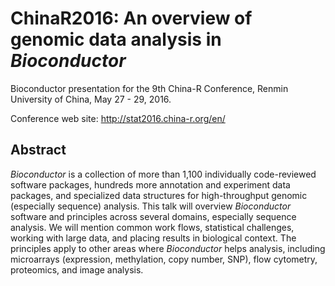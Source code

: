 # ChinaR2016: An overview of genomic data analysis in _Bioconductor_

Bioconductor presentation for the 9th China-R Conference, Renmin
University of China, May 27 - 29, 2016.

Conference web site: http://stat2016.china-r.org/en/

## Abstract

_Bioconductor_ is a collection of more than 1,100 individually
code-reviewed software packages, hundreds more annotation and
experiment data packages, and specialized data structures for
high-throughput genomic (especially sequence) analysis. This talk will
overview _Bioconductor_ software and principles across several
domains, especially sequence analysis. We will mention common work
flows, statistical challenges, working with large data, and placing
results in biological context. The principles apply to other areas
where _Bioconductor_ helps analysis, including microarrays
(expression, methylation, copy number, SNP), flow cytometry,
proteomics, and image analysis.

